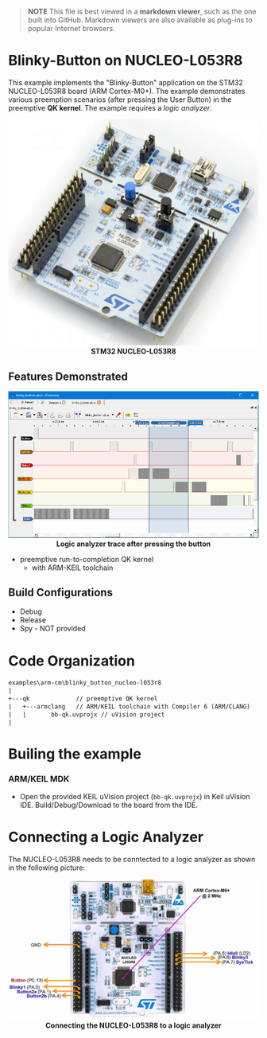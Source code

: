 > **NOTE**
This file is best viewed in a **markdown viewer**, such as the one built into GitHub. Markdown viewers are also available as plug-ins to popular Internet browsers.

# Blinky-Button on NUCLEO-L053R8
This example implements the "Blinky-Button" application on the STM32 NUCLEO-L053R8 board (ARM Cortex-M0+). The example demonstrates various preemption scenarios (after pressing the User Button) in the preemptive **QK kernel**. The example requires a *logic analyzer*.

<p align="center">
<img src="./stm32-nucleo-l053r8.jpg"/><br>
<b>STM32 NUCLEO-L053R8</b>
</p>

## Features Demonstrated

<p align="center">
<img src="./blinky-button_trace.png"/><br>
<b>Logic analyzer trace after pressing the button</b>
</p>

- preemptive run-to-completion QK kernel
  + with ARM-KEIL toolchain

## Build Configurations
- Debug
- Release
- Spy - NOT provided

# Code Organization
```
examples\arm-cm\blinky_button_nucleo-l053r8
|
+---qk             // preemptive QK kernel
|   +---armclang   // ARM/KEIL toolchain with Compiler 6 (ARM/CLANG)
|   |       bb-qk.uvprojx // uVision project
|
```

# Builing the example

### ARM/KEIL MDK
- Open the provided KEIL uVision project (`bb-qk.uvprojx`)
in Keil uVision IDE. Build/Debug/Download to the board from the IDE.

# Connecting a Logic Analyzer
The NUCLEO-L053R8 needs to be conntected to a logic analyzer as shown in the following picture:

<p align="center">
<img src="./blinky-button_conn.png"/><br>
<b>Connecting the NUCLEO-L053R8 to a logic analyzer</b>
</p>




